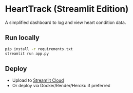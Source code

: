 # HeartTrack (Streamlit Edition)

A simplified dashboard to log and view heart condition data.

## Run locally
```bash
pip install -r requirements.txt
streamlit run app.py
```

## Deploy
- Upload to [Streamlit Cloud](https://share.streamlit.io/)
- Or deploy via Docker/Render/Heroku if preferred
